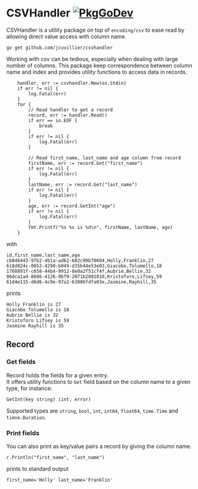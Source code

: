 # CSVHandler [![PkgGoDev](https://pkg.go.dev/badge/github.com/jcuvillier/csvhandler)](https://pkg.go.dev/github.com/jcuvillier/csvhandler)

CSVHandler is a utility package on top of `encoding/csv` to ease read by allowing direct value access with column name. 

```
go get github.com/jcuvillier/csvhandler
```

Working with csv can be tedious, especially when dealing with large number of columns. This package keep correspondence between column name and index and provides utility functions to access data in records.

```golang
    handler, err := csvhandler.New(os.Stdin)
	if err != nil {
		log.Fatal(err)
	}
	for {
		// Read handler to get a record
		record, err := handler.Read()
		if err == io.EOF {
			break
		}
		if err != nil {
			log.Fatal(err)
		}

		// Read first_name, last_name and age column from record
		firstName, err := record.Get("first_name")
		if err != nil {
			log.Fatal(err)
		}
		lastName, err := record.Get("last_name")
		if err != nil {
			log.Fatal(err)
		}
		age, err := record.GetInt("age")
		if err != nil {
			log.Fatal(err)
		}
		fmt.Printf("%s %s is %d\n", firstName, lastName, age)
	}
```
with
```
id,first_name,last_name,age
cb846443-97b2-4b1a-ad62-682c99b70604,Holly,Franklin,27
618d824c-0052-4298-b049-d35b44e53e03,Giacobo,Tolumello,18
1768891f-c658-44b4-9912-8e0a2f51cf4f,Aubrie,Bellie,32
06dca1a4-8686-4126-9bf9-2071b2881810,Kristoforo,Lifsey,59
61d4e115-d6d6-4c9e-97a2-63086fdfa03e,Jasmine,Rayhill,35
```
prints
```
Holly Franklin is 27
Giacobo Tolumello is 18
Aubrie Bellie is 32
Kristoforo Lifsey is 59
Jasmine Rayhill is 35
```

## Record

### Get fields

Record holds the fields for a given entry.  
It offers utility functions to `Get` field based on the column name to a given type, for instance:
```golang
GetInt(key string) (int, error)
```
Supported types are `string`, `bool`, `int`, `int64`, `float64`, `time.Time` and `timne.Duration`.

### Print fields

You can also print as key/value pairs a record by giving the column name.

```golang
r.Println("first_name", "last_name")
```
prints to standard output
```
first_name='Holly' last_name='Franklin'
```

